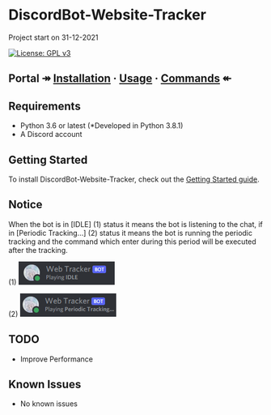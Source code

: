 # DiscordBot-Website-Tracker
Project start on 31-12-2021

[![License: GPL v3](https://img.shields.io/badge/License-GPLv3-blue.svg)](https://www.gnu.org/licenses/gpl-3.0)
## Portal ↠ [Installation](docs/gettingstarted.md#installing-python-package) · [Usage](docs/gettingstarted.md#bot-deployment) · [Commands](docs/gettingstarted.md#bot-commands) ↞

## Requirements
* Python 3.6 or latest (*Developed in Python 3.8.1)
* A Discord account

## Getting Started
To install DiscordBot-Website-Tracker, check out the [Getting Started guide](docs/gettingstarted.md).

## Notice
When the bot is in [IDLE] (1) status it means the bot is listening to the chat, if in [Periodic Tracking...] (2) status it means the bot is running the periodic tracking and the command which enter during this period will be executed after the tracking.

(1)
![alt text](/docs/imgs/discord-bot-state-idle.png)

(2)
![alt text](/docs/imgs/discord-bot-state-periodic-tracking.png)

## TODO
* Improve Performance

## Known Issues
* No known issues
